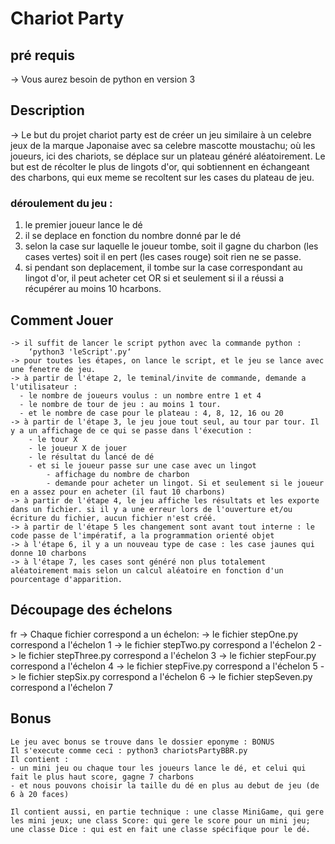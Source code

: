 # Chariot Party

## pré requis
  -> Vous aurez besoin de python en version 3

## Description
  -> Le but du projet chariot party est de créer un jeu similaire à un celebre jeux de la marque Japonaise avec sa celebre mascotte moustachu; où les joueurs, ici des chariots, se déplace sur un plateau généré aléatoirement.
  Le but est de récolter le plus de lingots d'or, qui sobtiennent en échangeant des charbons, qui eux meme se recoltent sur les cases du plateau de jeu.
	
### déroulement du jeu :	
 1. le premier joueur lance le dé
 2. il se deplace en fonction du nombre donné par le dé
 3. selon la case sur laquelle le joueur tombe, soit il gagne du charbon (les cases vertes) soit il en pert (les cases rouge) soit rien ne se passe.
 4. si pendant son deplacement, il tombe sur la case correspondant au lingot d'or, il peut acheter cet OR si et seulement si il a réussi a récupérer au moins 10 hcarbons.


## Comment Jouer
    -> il suffit de lancer le script python avec la commande python :
		‘python3 'leScript'.py‘
    -> pour toutes les étapes, on lance le script, et le jeu se lance avec une fenetre de jeu.
    -> à partir de l'étape 2, le teminal/invite de commande, demande a l'utilisateur :
      - le nombre de joueurs voulus : un nombre entre 1 et 4
      - le nombre de tour de jeu : au moins 1 tour.
      - et le nombre de case pour le plateau : 4, 8, 12, 16 ou 20
    -> à partir de l'étape 3, le jeu joue tout seul, au tour par tour. Il y a un affichage de ce qui se passe dans l'éxecution : 
    	- le tour X
    	- le joueur X de jouer
    	- le résultat du lancé de dé
    	- et si le joueur passe sur une case avec un lingot
    		- affichage du nombre de charbon
    		- demande pour acheter un lingot. Si et seulement si le joueur en a assez pour en acheter (il faut 10 charbons)
    -> à partir de l'étape 4, le jeu affiche les résultats et les exporte dans un fichier. si il y a une erreur lors de l'ouverture et/ou écriture du fichier, aucun fichier n'est créé.
    -> à partir de l'étape 5 les changement sont avant tout interne : le code passe de l'impératif, a la programmation orienté objet
    -> à l'étape 6, il y a un nouveau type de case : les case jaunes qui donne 10 charbons
    -> à l'étape 7, les cases sont généré non plus totalement aléatoirement mais selon un calcul aléatoire en fonction d'un pourcentage d'apparition.

## Découpage des échelons
   fr -> Chaque fichier correspond a un échelon:
    -> le fichier stepOne.py correspond a l'échelon 1
    -> le fichier stepTwo.py correspond a l'échelon 2
    -> le fichier stepThree.py correspond a l'échelon 3
    -> le fichier stepFour.py correspond a l'échelon 4
    -> le fichier stepFive.py correspond a l'échelon 5
    -> le fichier stepSix.py correspond a l'échelon 6
    -> le fichier stepSeven.py correspond a l'échelon 7

## Bonus
	Le jeu avec bonus se trouve dans le dossier eponyme : BONUS  
	Il s'execute comme ceci : python3 chariotsPartyBBR.py  
	Il contient :  
	- un mini jeu ou chaque tour les joueurs lance le dé, et celui qui fait le plus haut score, gagne 7 charbons  
	- et nous pouvons choisir la taille du dé en plus au debut de jeu (de 6 à 20 faces)

	Il contient aussi, en partie technique : une classe MiniGame, qui gere les mini jeux; une class Score: qui gere le score pour un mini jeu; une classe Dice : qui est en fait une classe spécifique pour le dé.